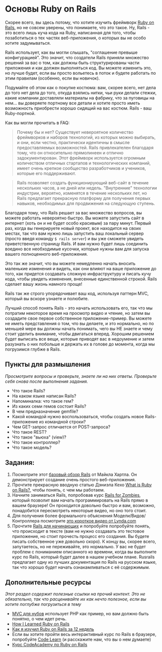 # Основы Ruby on Rails
<!-- *Estimated Time: 2-4 hrs* -->

Скорее всего, вы здесь потому, что хотите изучить фреймворк [Ruby on Rails](http://rubyonrails.org/), но не совсем уверены, что понимаете, что это такое. Ну, Rails - это всего лишь куча кода на Ruby, написанная для того, чтобы позаботиться о тех частях веб-приложения, о которых вы не особо хотите задумываться.

Rails использует, как вы могли слышать, "соглашение превыше конфигурацией". Это значит, что создатели Rails приняли множество решений за вас о том, как должны быть структурированы части приложения и как должен выполняться код. Вы можете изменить это, но лучше будет, если вы просто вольетесь в поток и будете работать по этим правилам (особенно, если вы новичок).

Подумайте об этом как о покупке костюма: вам, скорее всего, нет дела до того нет дела до того, откуда взялись нитки, чьи руки делали стежки, какие компании доставляли материалы на фабрику, что за пуговицы на нем... вы доверяете портному все детали и хотите просто иметь возможность приобрести хорошо сидящий на вас костюм. Rails - ваш Ruby-портной.

Как вы могли прочитать в FAQ:

>Почему бы и нет? Существует невероятное количество фреймворков и наборов технологий, из которых можно выбирать, и они, если честно, практически идентичны в смысле предоставляемых возможностей. Rails привлекателен благодаря тому, что он относительно прямолинеен и отлично задокументирован. Этот фреймворк используется огромным количеством отличных стартапов и технологических компаний, имеет очень крепкое сообщество разработчиков и учеников, которые его поддерживают.

>Rails позволяет создать функционирующий веб-сайт в течение нескольких часов, а не дней или недель. "Внутренние" технологии индустрии, вероятно, изменятся в течение нескольких лет, но Rails предлагает прекрасную платформу для получения первых навыков, необходимых для продвижения на следующую ступень.

Благодаря тому, что Rails решает за вас множество вопросов, вы можете работать невероятно быстро. Вы можете запустить сайт в интернет (хоть он и не будет особо красивым) за пару минут. Первый раз, когда вы генерируете новый проект, все находится на своих местах, так что вам нужно лишь запустить ваш локальный сервер (просто введя команду `$ rails server`) и вы уже сможете увидеть приветственную страницу Rails. И вам нужно будет лишь соединить воедино все необходимые кусочки, которые нужны вам для запуска вашего полноценного веб-приложения.

Это так же значит, что вы можете немедленно начать вносить маленькие изменения и видеть, как они влияют на ваше приложение до того, как придется создавать сложную инфраструктуру и писать кучу кода, чтобы увидеть изменения, внесенные единственной строкой. Rails сделает вашу жизнь намного проще!

Rails так же строго упорядочивает ваш код, используя паттерн MVC, который вы вскоре узнаете и полюбите.

Лучший способ понять Rails - это начать использовать его, так что мы потратим некоторое время на просмотр видео и чтение, но затем вы создадите свое первое собственное приложение-пример. Вы можете не иметь представления о том, что вы делаете, и это нормально, но по меньшей мере вы должны начать понимать, чего вы НЕ знаете и чему стоит уделить внимание, чтобы двигаться вперед. Хорошим решением будет выписать все вещи, которые приводят вас в недоумение и затем разузнать о них побольше и держать их в голове до момента, когда мы погрузимся глубже в Rails.


## Пункты для размышления

*Просмотрите вопросы и проверьте, знаете ли на них ответы. Проверьте себя снова после выполнения задания.*

* Что такое Rails?
* На каком языке написан Rails?
* Напоминалка: что такое гем?
* Из каких семи гемов состоит Rails?
* В чем предназначение gemfile?
* Какой командой нужно воспользоваться, чтобы создать новое Rails-приложение из командной строки?
* Чем GET-запрос отличается от POST-запроса?
* Что такое REST?
* Что такое "вьюха" (view)?
* Что такое контроллер?
* Что такое модель?

## Задания:

1. Посмотрите этот [базовый обзор Rails](http://www.youtube.com/watch?v=b_DJdmvBStE) от Майкла Хартла. Он демонстрирует создание очень простого веб-приложения.
2. Прочтите прекрасную вводную статью Дэниэла Кехо [What is Ruby on Rails?](http://railsapps.github.io/what-is-ruby-rails.html), чтобы понять, с чем мы работаем.
3. Начните заниматься Rails, попробовав курс [Rails for Zombies](http://railsforzombies.org/), который позволит вам начать программировать на Rails прямо в вашем браузере! Он проходится довольно быстро и вам, возможно, понадобится пересмотреть некоторые видео, но оно того стоит.
4. Для получения более формального объяснения Модели/Видов/Контроллера посмотрите [это короткое видео от Lynda.com](http://www.youtube.com/watch?v=3mQjtk2YDkM)
4. Прочтите [Rails для начинающих](http://rusrails.ru/getting-started-with-rails) и попробуйте попробуйте понять, что происходит в тексте (вам не нужно создавать это тестовое приложение, но стоит прочесть процесс его создания. Вы будете писать собственное уже довольно скоро). К концу вы, скорее всего, запутаетесь, но не переживайте, это нормально. У вас не будет проблем с пониманием описанного ко времени, когда вы выполните курс по Rails, который будет далее в нашем учебном плане. Rusrails предлагает одну из лучших документация по Rails на русском языке, так что хорошо будет начать ознакамливаться с её содержимым.

## Дополнительные ресурсы

*Этот раздел содержит полезные ссылки на прочий контент. Это не обязательно, так что расценивайте их как нечто полезное, если вы хотите поглубже погрузиться в тему*

* [MVC для нубов](http://net.tutsplus.com/tutorials/other/mvc-for-noobs/) использует PHP как пример, но вам должно быть понятно, о чем идет речь.
* [How I Learned Ruby on Rails](https://medium.com/how-i-learned-ruby-rails/e08c94e2a51e)
* [Как я изучил Ruby on Rails за 12 недель](http://frey.su/how-i-learned-ruby-on-rails-in-12-weeks)
* Если вы хотите пройти весь интерактивный курс по Rails в браузере, попробуйте [Code Learn](http://www.codelearn.org/ruby-on-rails-tutorial) (и расскажите нам, что вы о нем думаете)
* [Курс CodeAcademy по Ruby on Rails](http://www.codecademy.com/en/learn/learn-rails)
